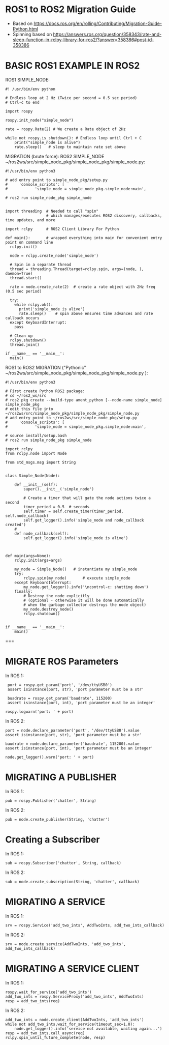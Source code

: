 # ROS1 to ROS2 Migration Guide

- Based on https://docs.ros.org/en/rolling/Contributing/Migration-Guide-Python.html
- Spinning based on https://answers.ros.org/question/358343/rate-and-sleep-function-in-rclpy-library-for-ros2/?answer=358386#post-id-358386



# BASIC ROS1 EXAMPLE IN ROS2

ROS1 SIMPLE_NODE:

```
#! /usr/bin/env python

# Endless loop at 2 Hz (Twice per second = 0.5 sec period)
# Ctrl-c to end

import rospy

rospy.init_node("simple_node")

rate = rospy.Rate(2) # We create a Rate object of 2Hz

while not rospy.is_shutdown(): # Endless loop until Ctrl + C
    print("simple_node is alive")
    rate.sleep()   # sleep to maintain rate set above
```


MIGRATION (brute force): ROS2 SIMPLE_NODE ~/ros2ws/src/simple_node_pkg/simple_node_pkg/simple_node.py:
```
#!/usr/bin/env python3

# add entry point to simple_node_pkg/setup.py
#     'console_scripts': [
#            'simple_node = simple_node_pkg.simple_node:main',

# ros2 run simple_node_pkg simple_node


import threading  # Needed to call "spin" 
                  # which manages/executes ROS2 discovery, callbacks, time updates, and more 

import rclpy      # ROS2 Client Library For Python

def main():       # wrapped everything into main for convenient entry point on command line
  rclpy.init()      

  node = rclpy.create_node('simple_node')

  # Spin in a separate thread
  thread = threading.Thread(target=rclpy.spin, args=(node, ), daemon=True)
  thread.start()

  rate = node.create_rate(2)  # create a rate object with 2Hz freq (0.5 sec period)

  try:
    while rclpy.ok():
      print('simple_node is alive')
      rate.sleep()    # spin above ensures time advances and rate callback occurs
  except KeyboardInterrupt:
    pass

  # Clean-up
  rclpy.shutdown()
  thread.join()

if __name__ == '__main__':
  main()

```

ROS1 to ROS2 MIGRATION ("Pythonic" ~/ros2ws/src/simple_node_pkg/simple_node_pkg/simple_node.py ):
```
#!/usr/bin/env python3

# First create Python ROS2 package:
# cd ~/ros2_ws/src        
# ros2 pkg create --build-type ament_python [--node-name simple_node] simple_node_pkg
# edit this file into ~/ros2ws/src/simple_node_pkg/simple_node_pkg/simple_node.py
# add entry point to ~/ros2ws/src/simple_node_pkg/setup.py
#     'console_scripts': [
#            'simple_node = simple_node_pkg.simple_node:main',

# source install/setup.bash
# ros2 run simple_node_pkg simple_node

import rclpy
from rclpy.node import Node

from std_msgs.msg import String


class Simple_Node(Node):

    def __init__(self):
        super().__init__('simple_node')
        
        # Create a timer that will gate the node actions twice a second
        timer_period = 0.5  # seconds
        self.timer = self.create_timer(timer_period, self.node_callback)
        self.get_logger().info('simple_node and node_callback created')
    # 
    def node_callback(self):
        self.get_logger().info('simple_node is alive')
    


def main(args=None):
    rclpy.init(args=args)

    my_node = Simple_Node()   # instantiate my simple_node
    try:
        rclpy.spin(my_node)       # execute simple_node 
    except KeyboardInterrupt:
        my_node.get_logger().info('\ncontrol-c: shutting down')
    finally:
        # Destroy the node explicitly
        # (optional - otherwise it will be done automatically
        # when the garbage collector destroys the node object)
        my_node.destroy_node()
        rclpy.shutdown()


if __name__ == '__main__':
    main()
```

===
# MIGRATE ROS Parameters

In ROS 1:
```
 port = rospy.get_param('port', '/dev/ttyUSB0')
 assert isinstance(port, str), 'port parameter must be a str'

 buadrate = rospy.get_param('baudrate', 115200)
 assert isinstance(port, int), 'port parameter must be an integer'

rospy.logwarn('port: ' + port)
```

In ROS 2:
```
port = node.declare_parameter('port', '/dev/ttyUSB0').value
assert isinstance(port, str), 'port parameter must be a str'

baudrate = node.declare_parameter('baudrate', 115200).value
assert isinstance(port, int), 'port parameter must be an integer'

node.get_logger().warn('port: ' + port)
```

# MIGRATING A PUBLISHER

In ROS 1:
```
pub = rospy.Publisher('chatter', String)
```

In ROS 2:
```
pub = node.create_publisher(String, 'chatter')
```

# Creating a Subscriber

In ROS 1:
```
sub = rospy.Subscriber('chatter', String, callback)
```
In ROS 2:
```
sub = node.create_subscription(String, 'chatter', callback)
```

# MIGRATING A SERVICE 

In ROS 1:
```
srv = rospy.Service('add_two_ints', AddTwoInts, add_two_ints_callback)
```
In ROS 2:
```
srv = node.create_service(AddTwoInts, 'add_two_ints', add_two_ints_callback)
```


# MIGRATING A SERVICE CLIENT

In ROS 1:
```
rospy.wait_for_service('add_two_ints')
add_two_ints = rospy.ServiceProxy('add_two_ints', AddTwoInts)
resp = add_two_ints(req)

```
In ROS 2:
```
add_two_ints = node.create_client(AddTwoInts, 'add_two_ints')
while not add_two_ints.wait_for_service(timeout_sec=1.0):
    node.get_logger().info('service not available, waiting again...')
resp = add_two_ints.call_async(req)
rclpy.spin_until_future_complete(node, resp)
```
